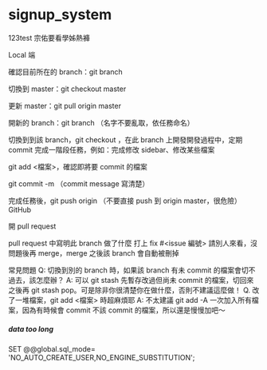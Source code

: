 # signup_system
123test
宗佑要看學姊熱褲



Local 端

確認目前所在的 branch：git branch

切換到 master：git checkout master

更新 master：git pull origin master

開新的 branch：git branch <branch-name>（名字不要亂取，依任務命名）

切換到到該 branch，git checkout <branch-name>，在此 branch 上開發開發過程中，定期 commit
完成一階段任務，例如：完成修改 sidebar、修改某些檔案

git add <檔案>，確認即將要 commit 的檔案

git commit -m <commit message>（commit message 寫清楚）
  
完成任務後，git push origin <branch-name>（不要直接 push 到 origin master，很危險）
GitHub

開 pull request

pull request 中寫明此 branch 做了什麼
打上 fix #<issue 編號>
請別人來看，沒問題後再 merge，merge 之後該 branch 會自動被刪掉

常見問題
Q: 切換到別的 branch 時，如果該 branch 有未 commit 的檔案會切不過去，該怎麼辦？
A: 可以 git stash 先暫存改過但尚未 commit 的檔案，切回來之後再 git stash pop。可是除非你很清楚你在做什麼，否則不建議這麼做！
Q. 改了一堆檔案，git add <檔案> 時超麻煩耶
A: 不太建議 git add -A 一次加入所有檔案，因為有時候會 commit 不該 commit 的檔案，所以還是慢慢加吧～



##### data too long
SET @@global.sql_mode= 'NO_AUTO_CREATE_USER,NO_ENGINE_SUBSTITUTION';
